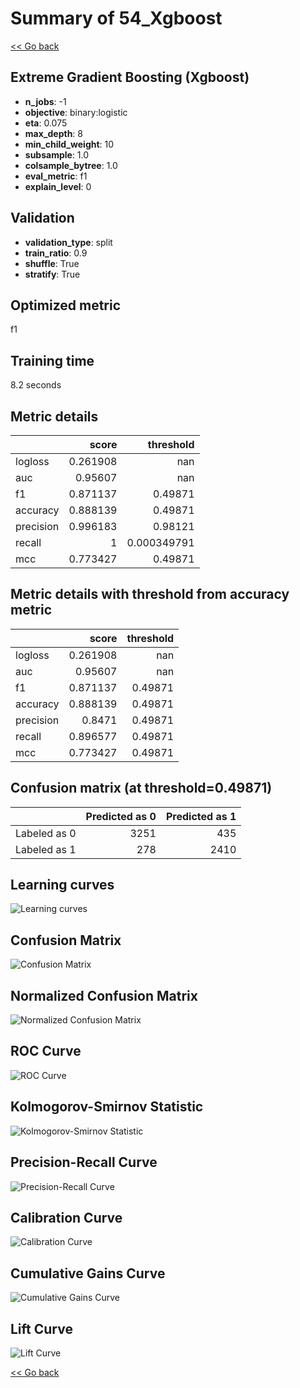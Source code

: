 # Summary of 54_Xgboost

[<< Go back](../README.md)


## Extreme Gradient Boosting (Xgboost)
- **n_jobs**: -1
- **objective**: binary:logistic
- **eta**: 0.075
- **max_depth**: 8
- **min_child_weight**: 10
- **subsample**: 1.0
- **colsample_bytree**: 1.0
- **eval_metric**: f1
- **explain_level**: 0

## Validation
 - **validation_type**: split
 - **train_ratio**: 0.9
 - **shuffle**: True
 - **stratify**: True

## Optimized metric
f1

## Training time

8.2 seconds

## Metric details
|           |    score |     threshold |
|:----------|---------:|--------------:|
| logloss   | 0.261908 | nan           |
| auc       | 0.95607  | nan           |
| f1        | 0.871137 |   0.49871     |
| accuracy  | 0.888139 |   0.49871     |
| precision | 0.996183 |   0.98121     |
| recall    | 1        |   0.000349791 |
| mcc       | 0.773427 |   0.49871     |


## Metric details with threshold from accuracy metric
|           |    score |   threshold |
|:----------|---------:|------------:|
| logloss   | 0.261908 |   nan       |
| auc       | 0.95607  |   nan       |
| f1        | 0.871137 |     0.49871 |
| accuracy  | 0.888139 |     0.49871 |
| precision | 0.8471   |     0.49871 |
| recall    | 0.896577 |     0.49871 |
| mcc       | 0.773427 |     0.49871 |


## Confusion matrix (at threshold=0.49871)
|              |   Predicted as 0 |   Predicted as 1 |
|:-------------|-----------------:|-----------------:|
| Labeled as 0 |             3251 |              435 |
| Labeled as 1 |              278 |             2410 |

## Learning curves
![Learning curves](learning_curves.png)
## Confusion Matrix

![Confusion Matrix](confusion_matrix.png)


## Normalized Confusion Matrix

![Normalized Confusion Matrix](confusion_matrix_normalized.png)


## ROC Curve

![ROC Curve](roc_curve.png)


## Kolmogorov-Smirnov Statistic

![Kolmogorov-Smirnov Statistic](ks_statistic.png)


## Precision-Recall Curve

![Precision-Recall Curve](precision_recall_curve.png)


## Calibration Curve

![Calibration Curve](calibration_curve_curve.png)


## Cumulative Gains Curve

![Cumulative Gains Curve](cumulative_gains_curve.png)


## Lift Curve

![Lift Curve](lift_curve.png)



[<< Go back](../README.md)
